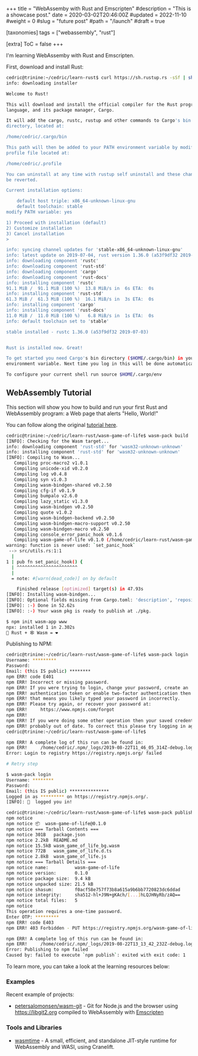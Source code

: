 +++
title = "WebAssemby with Rust and Emscripten"
#description = "This is a showcase post."
date = 2020-03-02T20:46:00Z
#updated = 2022-11-10
#weight = 0
#slug = "future post"
#path = "/launch"
#draft = true

[taxonomies]
tags = ["webassembly", "rust"]

[extra]
ToC = false
+++

I'm learning WebAssemby with Rust and Emscripten.

First, download and install Rust:

```sh
cedric@trinine:~/cedric/learn-rust$ curl https://sh.rustup.rs -sSf | sh
info: downloading installer

Welcome to Rust!

This will download and install the official compiler for the Rust programming
language, and its package manager, Cargo.

It will add the cargo, rustc, rustup and other commands to Cargo's bin
directory, located at:

/home/cedric/.cargo/bin

This path will then be added to your PATH environment variable by modifying the
profile file located at:

/home/cedric/.profile

You can uninstall at any time with rustup self uninstall and these changes will
be reverted.

Current installation options:

    default host triple: x86_64-unknown-linux-gnu
    default toolchain: stable
modify PATH variable: yes

1) Proceed with installation (default)
2) Customize installation
3) Cancel installation
>

info: syncing channel updates for 'stable-x86_64-unknown-linux-gnu'
info: latest update on 2019-07-04, rust version 1.36.0 (a53f9df32 2019-07-03)
info: downloading component 'rustc'
info: downloading component 'rust-std'
info: downloading component 'cargo'
info: downloading component 'rust-docs'
info: installing component 'rustc'
91.1 MiB /  91.1 MiB (100 %)  13.8 MiB/s in  6s ETA:  0s
info: installing component 'rust-std'
61.3 MiB /  61.3 MiB (100 %)  16.1 MiB/s in  3s ETA:  0s
info: installing component 'cargo'
info: installing component 'rust-docs'
11.0 MiB /  11.0 MiB (100 %)   6.8 MiB/s in  1s ETA:  0s
info: default toolchain set to 'stable'

stable installed - rustc 1.36.0 (a53f9df32 2019-07-03)


Rust is installed now. Great!

To get started you need Cargo's bin directory ($HOME/.cargo/bin) in your PATH
environment variable. Next time you log in this will be done automatically.

To configure your current shell run source $HOME/.cargo/env
```

## WebAssembly Tutorial

This section will show you how to build and run your first Rust and
WebAssembly program: a Web page that alerts "Hello, World!"

You can follow along the original [tutorial here](https://rustwasm.github.io/docs/book/game-of-life/hello-world.html).

```sh
cedric@trinine:~/cedric/learn-rust/wasm-game-of-life$ wasm-pack build
[INFO]: Checking for the Wasm target...
info: downloading component 'rust-std' for 'wasm32-unknown-unknown'
info: installing component 'rust-std' for 'wasm32-unknown-unknown'
[INFO]: Compiling to Wasm...
   Compiling proc-macro2 v1.0.1
   Compiling unicode-xid v0.2.0
   Compiling log v0.4.8
   Compiling syn v1.0.3
   Compiling wasm-bindgen-shared v0.2.50
   Compiling cfg-if v0.1.9
   Compiling bumpalo v2.6.0
   Compiling lazy_static v1.3.0
   Compiling wasm-bindgen v0.2.50
   Compiling quote v1.0.2
   Compiling wasm-bindgen-backend v0.2.50
   Compiling wasm-bindgen-macro-support v0.2.50
   Compiling wasm-bindgen-macro v0.2.50
   Compiling console_error_panic_hook v0.1.6
   Compiling wasm-game-of-life v0.1.0 (/home/cedric/learn-rust/wasm-game-of-life)
warning: function is never used: `set_panic_hook`
 --> src/utils.rs:1:1
  |
1 | pub fn set_panic_hook() {
  | ^^^^^^^^^^^^^^^^^^^^^^^
  |
  = note: #[warn(dead_code)] on by default

    Finished release [optimized] target(s) in 47.93s
[INFO]: Installing wasm-bindgen...
[INFO]: Optional fields missing from Cargo.toml: 'description', 'repository', and 'license'. These are not necessary, but recommended
[INFO]: :-) Done in 52.62s
[INFO]: :-) Your wasm pkg is ready to publish at ./pkg.
```

```sh
$ npm init wasm-app www
npx: installed 1 in 2.302s
🦀 Rust + 🕸 Wasm = ❤
```

Publishing to NPM:

```sh
cedric@trinine:~/cedric/learn-rust/wasm-game-of-life$ wasm-pack login
Username: *********
Password:
Email: (this IS public) ********
npm ERR! code E401
npm ERR! Incorrect or missing password.
npm ERR! If you were trying to login, change your password, create an
npm ERR! authentication token or enable two-factor authentication then
npm ERR! that means you likely typed your password in incorrectly.
npm ERR! Please try again, or recover your password at:
npm ERR!     https://www.npmjs.com/forgot
npm ERR!
npm ERR! If you were doing some other operation then your saved credentials are
npm ERR! probably out of date. To correct this please try logging in again with:
cedric@trinine:~/cedric/learn-rust/wasm-game-of-life$

npm ERR! A complete log of this run can be found in:
npm ERR!     /home/cedric/.npm/_logs/2019-08-22T11_46_05_314Z-debug.log
Error: Login to registry https://registry.npmjs.org/ failed

# Retry step

$ wasm-pack login
Username: ********
Password:
Email: (this IS public) ***************
Logged in as ********* on https://registry.npmjs.org/.
[INFO]: 👋  logged you in!

cedric@trinine:~/cedric/learn-rust/wasm-game-of-life$ wasm-pack publish
npm notice
npm notice 📦  wasm-game-of-life@0.1.0
npm notice === Tarball Contents ===
npm notice 301B   package.json
npm notice 2.2kB  README.md
npm notice 15.5kB wasm_game_of_life_bg.wasm
npm notice 772B   wasm_game_of_life.d.ts
npm notice 2.8kB  wasm_game_of_life.js
npm notice === Tarball Details ===
npm notice name:          wasm-game-of-life
npm notice version:       0.1.0
npm notice package size:  9.4 kB
npm notice unpacked size: 21.5 kB
npm notice shasum:        f0acf58e757f73b8a615a9b6bb7720823dc6ddad
npm notice integrity:     sha512-hl+J9N+gKAch/[...]hLQJHNyRb/zAQ==
npm notice total files:   5
npm notice
This operation requires a one-time password.
Enter OTP: *********
npm ERR! code E403
npm ERR! 403 Forbidden - PUT https://registry.npmjs.org/wasm-game-of-life - Package name too similar to existing packages; try renaming your package to '@scope/wasm-game-of-life' and publishing with 'npm publish --access=public' instead

npm ERR! A complete log of this run can be found in:
npm ERR!     /home/cedric/.npm/_logs/2019-08-22T13_13_42_232Z-debug.log
Error: Publishing to npm failed
Caused by: failed to execute `npm publish`: exited with exit code: 1
```

To learn more, you can take a look at the learning resources below:

### Examples

Recent example of projects:

- [petersalomonsen/wasm-git](https://github.com/petersalomonsen/wasm-git) - Git for Node.js and the browser using https://libgit2.org compiled to WebAssembly with [Emscripten](https://emscripten.org)

### Tools and Libraries

- [wasmtime](https://wasmtime.dev/) - A small, efficient, and standalone JIT-style runtime for WebAssembly and WASI, using Cranelift.
